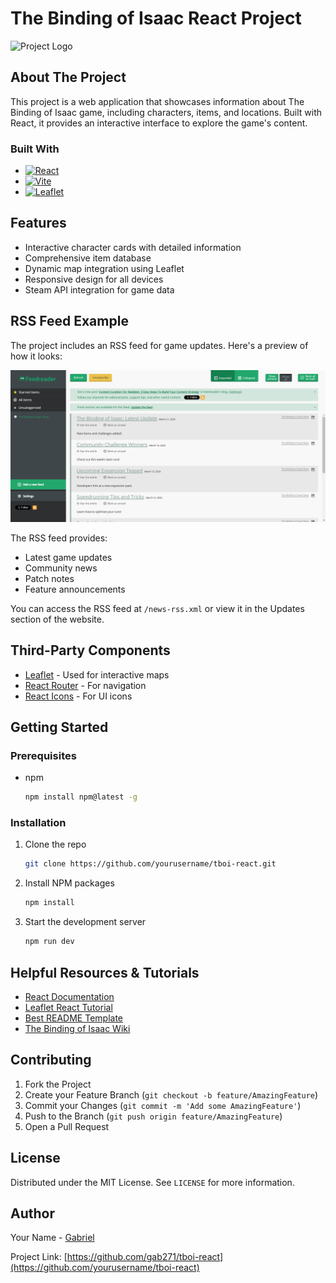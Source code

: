 # The Binding of Isaac React Project

![Project Logo](public/images/logo.gif)

## About The Project

This project is a web application that showcases information about The Binding of Isaac game, including characters, items, and locations. Built with React, it provides an interactive interface to explore the game's content.

### Built With

* [![React][React.js]][React-url]
* [![Vite][Vite.js]][Vite-url]
* [![Leaflet][Leaflet.js]][Leaflet-url]

## Features

* Interactive character cards with detailed information
* Comprehensive item database
* Dynamic map integration using Leaflet
* Responsive design for all devices
* Steam API integration for game data

## RSS Feed Example

The project includes an RSS feed for game updates. Here's a preview of how it looks:

![RSS Feed Preview](public/rssfeed.png)

The RSS feed provides:
* Latest game updates
* Community news
* Patch notes
* Feature announcements

You can access the RSS feed at `/news-rss.xml` or view it in the Updates section of the website.

## Third-Party Components

* [Leaflet](https://leafletjs.com/) - Used for interactive maps
* [React Router](https://reactrouter.com/) - For navigation
* [React Icons](https://react-icons.github.io/react-icons/) - For UI icons

## Getting Started

### Prerequisites

* npm
  ```sh
  npm install npm@latest -g
  ```

### Installation

1. Clone the repo
   ```sh
   git clone https://github.com/yourusername/tboi-react.git
   ```
2. Install NPM packages
   ```sh
   npm install
   ```
3. Start the development server
   ```sh
   npm run dev
   ```

## Helpful Resources & Tutorials

* [React Documentation](https://reactjs.org/)
* [Leaflet React Tutorial](https://react-leaflet.js.org/docs/start-introduction/)
* [Best README Template](https://github.com/othneildrew/Best-README-Template)
* [The Binding of Isaac Wiki](https://bindingofisaacrebirth.fandom.com/)

## Contributing

1. Fork the Project
2. Create your Feature Branch (`git checkout -b feature/AmazingFeature`)
3. Commit your Changes (`git commit -m 'Add some AmazingFeature'`)
4. Push to the Branch (`git push origin feature/AmazingFeature`)
5. Open a Pull Request

## License

Distributed under the MIT License. See `LICENSE` for more information.

## Author

Your Name - [Gabriel](https://youtube.com/gab1962?si=eW3FZ2s2MLzjwAEr)

Project Link: [https://github.com/gab271/tboi-react](https://github.com/yourusername/tboi-react)

<!-- MARKDOWN LINKS & IMAGES -->
[React.js]: https://img.shields.io/badge/React-20232A?style=for-the-badge&logo=react&logoColor=61DAFB
[React-url]: https://reactjs.org/
[Vite.js]: https://img.shields.io/badge/vite-%23646CFF.svg?style=for-the-badge&logo=vite&logoColor=white
[Vite-url]: https://vitejs.dev/
[Leaflet.js]: https://img.shields.io/badge/Leaflet-199900?style=for-the-badge&logo=Leaflet&logoColor=white
[Leaflet-url]: https://leafletjs.com/
